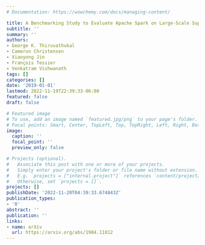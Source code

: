 ```yaml
---
# Documentation: https://wowchemy.com/docs/managing-content/

title: A Benchmarking Study to Evaluate Apache Spark on Large-Scale Supercomputers
subtitle: ''
summary: ''
authors:
- George K. Thiruvathukal
- Cameron Christensen
- Xiaoyong Jin
- François Tessier
- Venkatram Vishwanath
tags: []
categories: []
date: '2019-01-01'
lastmod: 2022-11-19T22:39:33-06:00
featured: false
draft: false

# Featured image
# To use, add an image named `featured.jpg/png` to your page's folder.
# Focal points: Smart, Center, TopLeft, Top, TopRight, Left, Right, BottomLeft, Bottom, BottomRight.
image:
  caption: ''
  focal_point: ''
  preview_only: false

# Projects (optional).
#   Associate this post with one or more of your projects.
#   Simply enter your project's folder or file name without extension.
#   E.g. `projects = ["internal-project"]` references `content/project/deep-learning/index.md`.
#   Otherwise, set `projects = []`.
projects: []
publishDate: '2022-11-20T04:39:33.674843Z'
publication_types:
- '0'
abstract: ''
publication: ''
links:
- name: arXiv
  url: https://arxiv.org/abs/1904.11812
---
```

